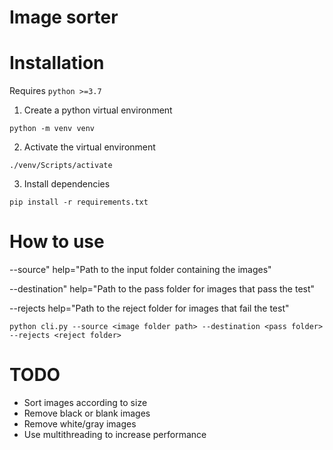 # Image sorter

# Installation

Requires `python >=3.7`

1. Create a python virtual environment

```
python -m venv venv
```

2. Activate the virtual environment

```
./venv/Scripts/activate
```

3. Install dependencies

```
pip install -r requirements.txt
```

# How to use

--source" help="Path to the input folder containing the images"

--destination" help="Path to the pass folder for images that pass the test"

--rejects help="Path to the reject folder for images that fail the test"

```
python cli.py --source <image folder path> --destination <pass folder> --rejects <reject folder>
```

# TODO

- Sort images according to size
- Remove black or blank images
- Remove white/gray images
- Use multithreading to increase performance
